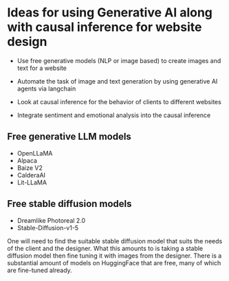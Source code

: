 # Ideas for using Generative AI along with causal inference for website design
* Use free generative models (NLP or image based) to create images and text for a website

* Automate the task of image and text generation by using generative AI agents via langchain

* Look at causal inference for the behavior of clients to different websites

* Integrate sentiment and emotional analysis into the causal inference

## Free generative LLM models
 *  OpenLLaMA
 *  Alpaca
 * Baize V2
 * CalderaAI
 * Lit-LLaMA ️

## Free stable diffusion models
 *  Dreamlike Photoreal 2.0
 * Stable-Diffusion-v1-5

One will need to find the suitable stable diffusion model that suits the needs of the client and the designer. What this amounts to is taking a stable diffusion model then fine tuning it with images from the designer. There is a substantial amount of models on HuggingFace that are free, many of which are fine-tuned already.
